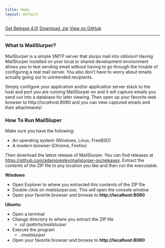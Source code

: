 ```yaml
---
title: Home
layout: default
---
```


<section id="downloads" class="clearfix">
	<a href="https://github.com/adampresley/mailslurper-go/releases/tag/4.0" class="button"><span>Get Release 4.0!</span></a>
	<a href="https://github.com/adampresley/mailslurper-go/zipball/master" id="download-zip" class="button"><span>Download .zip</span></a>
	<a href="https://github.com/adampresley/mailslurper-go" id="view-on-github" class="button"><span>View on GitHub</span></a>
</section>

<hr />

### What Is MailSlurper?
MailSlurper is a simple SMTP server that slurps mail into oblivion! Having MailSlurper installed on your local
or shared development environment allows you to test sending email without having to go through the trouble
of configuring a real mail server. You also don't have to worry about emails actually going out to unintended
recipients.

Simply configure your application and/or application server stack to the host and port you are running
MailSlurper on and it will capture emails you send out into a database for later viewing. Then open
up your favorite web browser to http://localhost:8080 and you can view captured emails and their attachments!

### How To Run MailSluper
Make sure you have the following:

* An operating system (Windows, Linux, FreeBSD)
* A modern browser (Chrome, Firefox)

Then download the latest release of MailSlurper. You can find releases at
https://github.com/adampresley/mailslurper-go/releases. Extract the contents
of the ZIP file to any location you like and then run the executable.

**Windows**
* Open Explorer to where you extracted this contents of the ZIP file
* Double-click on *mailslurper.exe*. This will open the console window
* Open your favorite browser and browse to **http://localhost:8080**

**Ubuntu**
* Open a terminal
* Change directory to where you extract the ZIP file
   * *cd /path/to/mailslurper*
* Execute the program
   * *./mailslurper*
* Open your favorite browser and browse to **http://localhost:8080**

